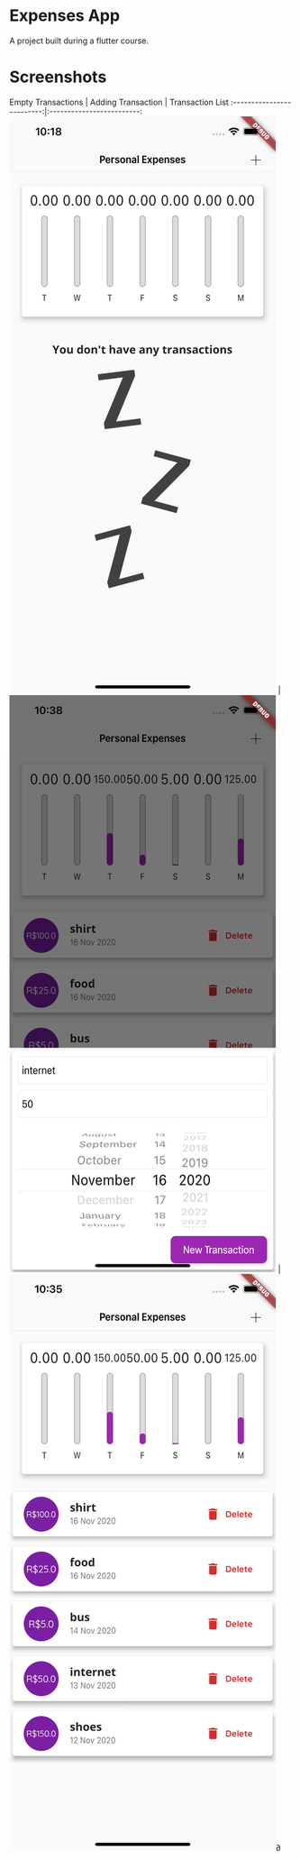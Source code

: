 # Expenses App

A project built during a flutter course. 

# Screenshots

Empty Transactions           |  Adding Transaction           |   Transaction List
:-------------------------:|:-------------------------: 
![alt text](https://github.com/andre-pelisoli/expenses/blob/master/screenshots/main.png?raw=true)  |   ![alt text](https://github.com/andre-pelisoli/expenses/blob/master/screenshots/add_item.png?raw=true)   |    ![alt text](https://github.com/andre-pelisoli/expenses/blob/master/screenshots/items.png?raw=true)∂

